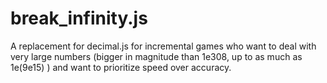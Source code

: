 # break_infinity.js
A replacement for decimal.js for incremental games who want to deal with very large numbers (bigger in magnitude than 1e308, up to as much as 1e(9e15) ) and want to prioritize speed over accuracy.

